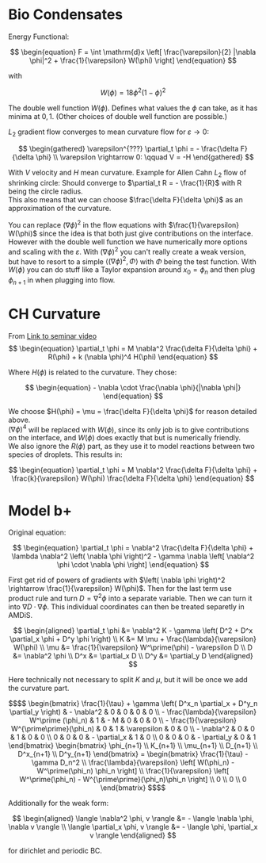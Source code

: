# Bio Condensates

Energy Functional:

$$
\begin{equation}
    F = \int \mathrm{d}x \left[
        \frac{\varepsilon}{2} |\nabla \phi|^2 +
        \frac{1}{\varepsilon} W(\phi)
    \right]
\end{equation}
$$

with

$$
\begin{equation}
    W(\phi) = 18 \phi^2 \left( 1 - \phi \right)^2
\end{equation}
$$

The double well function $W(\phi)$. Defines what values the $\phi$ can take,
as it has minima at $0, 1$. (Other choices of double well function are possible.)

$L_2$ gradient flow converges to mean curvature flow for
$\varepsilon \rightarrow 0$:

$$
\begin{gathered}
    \varepsilon^{???} \partial_t \phi = - \frac{\delta F}{\delta \phi} \\
    \varepsilon \rightarrow 0: \qquad
    V = -H
\end{gathered}
$$

With $V$ velocity and $H$ mean curvature. Example for Allen Cahn $L_2$ flow of
shrinking circle: Should converge to $\partial_t R = - \frac{1}{R}$ with
R being the circle radius. <br>
This also means that we can choose $\frac{\delta F}{\delta \phi}$ as an approximation
of the curvature.

You can replace $(\nabla \phi)^2$ in the flow equations with
$\frac{1}{\varepsilon} W(\phi)$ since the idea is that both just give
contributions on the interface. However with the double well function we
have numerically more options and scaling with the $\varepsilon$.
With $(\nabla \phi)^2$ you can't really create a weak version, but have
to resort to a simple $\langle (\nabla \phi)^2, \Phi \rangle$ with $\Phi$
being the test function. With $W(\phi)$ you can do stuff like a Taylor
expansion around $x_0 = \phi_n$ and then plug $\phi_{n+1}$ in when plugging into
flow.

# CH Curvature

From [Link to seminar video](https://www.newton.ac.uk/seminar/40850/)
$$
\begin{equation}
    \partial_t \phi = M \nabla^2 \frac{\delta F}{\delta \phi} + R(\phi) + k (\nabla \phi)^4 H(\phi)
\end{equation}
$$

Where $H(\phi)$ is related to the curvature. They chose:

$$
\begin{equation}
    - \nabla \cdot \frac{\nabla \phi}{|\nabla \phi|}
\end{equation}
$$

We choose $H(\phi) = \mu = \frac{\delta F}{\delta \phi}$ for reason detailed above. <br>
$(\nabla \phi)^4$ will be replaced with $W(\phi)$, since its only job is to give contributions on the interface, and $W(\phi)$ does exactly that but is numerically friendly. <br>
We also ignore the $R(\phi)$ part, as they use it to model reactions between two species of droplets. This results in:

$$
\begin{equation}
    \partial_t \phi = M \nabla^2 \frac{\delta F}{\delta \phi} + \frac{k}{\varepsilon} W(\phi) \frac{\delta F}{\delta \phi}
\end{equation}
$$

# Model b+

Original equation:

$$
\begin{equation}
    \partial_t \phi = \nabla^2 \frac{\delta F}{\delta \phi} + \lambda \nabla^2 \left( \nabla \phi \right)^2 - \gamma \nabla \left[ \nabla^2 \phi \cdot \nabla \phi \right]
\end{equation}
$$

First get rid of powers of gradients with $\left( \nabla \phi \right)^2 \rightarrow \frac{1}{\varepsilon} W(\phi)$.
Then for the last term use product rule and turn $D = \nabla^2 \phi$
into a separate variable. Then we can turn it into $\nabla D \cdot \nabla \phi$. This individual coordinates can then be treated separetly in AMDiS.

$$
\begin{aligned}
    \partial_t \phi &= \nabla^2 K - \gamma \left( D^2 + D^x \partial_x \phi + D^y \phi \right) \\
    K &= M \mu + \frac{\lambda}{\varepsilon} W(\phi) \\
    \mu &= \frac{1}{\varepsilon} W^\prime(\phi) - \varepsilon D \\
    D &= \nabla^2 \phi \\
    D^x &= \partial_x D \\
    D^y &= \partial_y D
\end{aligned}
$$

Here technically not necessary to split $K$ and $\mu$, but it will be once we add the curvature part.

```math
$$
\begin{bmatrix}
    \frac{1}{\tau} + \gamma \left( D^x_n \partial_x + D^y_n \partial_y \right) &
    - \nabla^2 &
    0 & 0 & 0 & 0 \\
    - \frac{\lambda}{\varepsilon} W^\prime (\phi_n) &
    1 &
    - M &
    0 & 0 & 0 \\
    - \frac{1}{\varepsilon} W^{\prime\prime}(\phi_n) &
    0 &
    1 &
    \varepsilon &
    0 & 0 \\
    - \nabla^2 &
    0 & 0 &
    1 &
    0 & 0 \\
    0 & 0 & 0 &
    - \partial_x &
    1 &
    0 \\
    0 & 0 & 0 &
    - \partial_y &
    0 &
    1
\end{bmatrix}
\begin{bmatrix}
    \phi_{n+1} \\
    K_{n+1} \\
    \mu_{n+1} \\
    D_{n+1} \\
    D^x_{n+1} \\
    D^y_{n+1}
\end{bmatrix}
=
\begin{bmatrix}
    \frac{1}{\tau} - \gamma D_n^2 \\
    \frac{\lambda}{\varepsilon} \left[ W(\phi_n) - W^\prime(\phi_n) \phi_n \right] \\
    \frac{1}{\varepsilon} \left[ W^\prime(\phi_n) - W^{\prime\prime}(\phi_n)\phi_n \right] \\
    0 \\
    0 \\
    0
\end{bmatrix}
$$
```

Additionally for the weak form:

$$
\begin{aligned}
    \langle \nabla^2 \phi, v \rangle &= - \langle \nabla \phi, \nabla v \rangle \\
    \langle \partial_x \phi, v \rangle &= - \langle \phi, \partial_x v \rangle
\end{aligned}
$$

for dirichlet and periodic BC.
